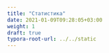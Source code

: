 ```yaml
---
title: "Статистика"
date: 2021-01-09T09:28:05+03:00
weight: 1
draft: true
typora-root-url: ../../static
---
```


